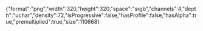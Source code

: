 {"format":"png","width":320,"height":320,"space":"srgb","channels":4,"depth":"uchar","density":72,"isProgressive":false,"hasProfile":false,"hasAlpha":true,"premultiplied":true,"size":110668}